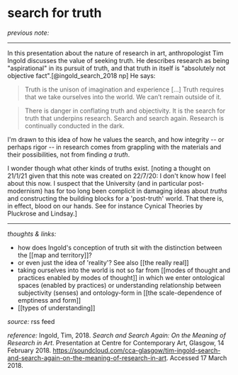 # search for truth 

_previous note:_  

---

In this presentation about the nature of research in art, anthropologist Tim Ingold discusses the value of seeking truth. He describes research as being "aspirational" in its pursuit of truth, and that truth in itself is "absolutely not objective fact".[@ingold_search_2018 np] He says:

>Truth is the unison of imagination and experience  [...] Truth requires that we take ourselves into the world. We can’t remain outside of it.

>There is danger in conflating truth and objectivity. It is the search for truth that underpins research. Search and search again. Research is continually conducted in the dark.

I'm drawn to this idea of how he values the search, and how integrity -- or perhaps rigor -- in research comes from grappling with the materials and their possibilities, not from finding _a truth_.
 
I wonder though what other kinds of truths exist. [noting a thought on 21/1/21 given that this note was created on 22/7/20: I don't know how I feel about this now. I suspect that the University (and in particular post-modernism) has for too long been complicit in damaging ideas about _truths_ and constructing the building blocks for a 'post-truth' world. That there is, in effect, blood on our hands. See for instance Cynical Theories by Pluckrose and Lindsay.]

--- 

_thoughts & links:_

- how does Ingold's conception of truth sit with the distinction between the [[map and territory]]?
- or even just the idea of 'reality'? See also [[the really real]]
- taking ourselves into the world is not so far from [[modes of thought and practices enabled by modes of thought]] in which we enter ontological spaces (enabled by practices) or understanding relationship between subjectivity (senses) and ontology-form in [[the scale-dependence of emptiness and form]]
- [[types of understanding]]


_source:_  rss feed    

_reference:_ Ingold, Tim, 2018. _Search and Search Again: On the Meaning of Research in Art_. Presentation at Centre for Contemporary Art, Glasgow, 14 February 2018. <https://soundcloud.com/cca-glasgow/tim-ingold-search-and-search-again-on-the-meaning-of-research-in-art>. Accessed 17 March 2018.



